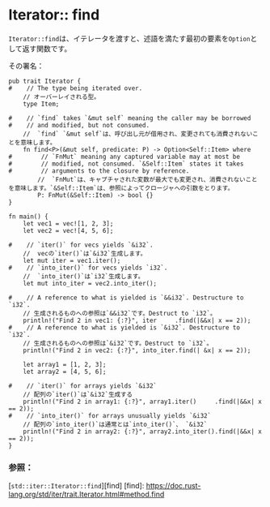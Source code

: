 # <!--Iterator::find--> Iterator:: find

<!--`Iterator::find` is a function which when passed an iterator, will return the first element which satisfies the predicate as an `Option`.-->
`Iterator::find`は、イテレータを渡すと、述語を満たす最初の要素を`Option`として返す関数です。
<!--Its signature:-->
その署名：

```rust,ignore
pub trait Iterator {
#    // The type being iterated over.
    // オーバーレイされる型。
    type Item;

#    // `find` takes `&mut self` meaning the caller may be borrowed
#    // and modified, but not consumed.
    //  `find` `&mut self`は、呼び出し元が借用され、変更されても消費されないことを意味します。
    fn find<P>(&mut self, predicate: P) -> Option<Self::Item> where
#        // `FnMut` meaning any captured variable may at most be
#        // modified, not consumed. `&Self::Item` states it takes
#        // arguments to the closure by reference.
        //  `FnMut`は、キャプチャされた変数が最大でも変更され、消費されないことを意味します。`&Self::Item`は、参照によってクロージャへの引数をとります。
        P: FnMut(&Self::Item) -> bool {}
}
```

```rust,editable
fn main() {
    let vec1 = vec![1, 2, 3];
    let vec2 = vec![4, 5, 6];

#    // `iter()` for vecs yields `&i32`.
    //  vecの`iter()`は`&i32`生成します。
    let mut iter = vec1.iter();
#    // `into_iter()` for vecs yields `i32`.
    //  `into_iter()`は`i32`生成します。
    let mut into_iter = vec2.into_iter();

#    // A reference to what is yielded is `&&i32`. Destructure to `i32`.
    // 生成されるものへの参照は`&&i32`です。Destruct to `i32`。
    println!("Find 2 in vec1: {:?}", iter     .find(|&&x| x == 2));
#    // A reference to what is yielded is `&i32`. Destructure to `i32`.
    // 生成されるものへの参照は`&i32`です。Destruct to `i32`。
    println!("Find 2 in vec2: {:?}", into_iter.find(| &x| x == 2));

    let array1 = [1, 2, 3];
    let array2 = [4, 5, 6];

#    // `iter()` for arrays yields `&i32`
    // 配列の`iter()`は`&i32`生成する
    println!("Find 2 in array1: {:?}", array1.iter()     .find(|&&x| x == 2));
#    // `into_iter()` for arrays unusually yields `&i32`
    // 配列の`into_iter()`は通常とは`into_iter()`、 `&i32`
    println!("Find 2 in array2: {:?}", array2.into_iter().find(|&&x| x == 2));
}
```

### <!--See also:--> 参照：

[`std::iter::Iterator::find`][find]
[find]: https://doc.rust-lang.org/std/iter/trait.Iterator.html#method.find
